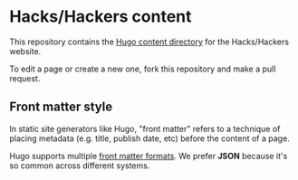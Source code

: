 # Hacks/Hackers content

This repository contains the [Hugo content directory](https://gohugo.io/content/organization/) for the Hacks/Hackers website.

To edit a page or create a new one, fork this repository and make a pull request.

## Front matter style

In static site generators like Hugo, "front matter" refers to a technique of placing metadata (e.g. title, publish date, etc) before the content of a page.

Hugo supports multiple [front matter formats](https://gohugo.io/content/front-matter/). We prefer **JSON** because it's so common across different systems.
